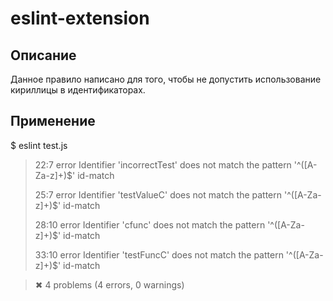 # eslint-extension

## Описание

Данное правило написано для того, чтобы не допустить использование кириллицы в идентификаторах.

## Применение


$ eslint test.js

>  22:7   error  Identifier 'inсorrectTest' does not match the pattern '^([A-Za-z]+)$'  id-match
>
>  25:7   error  Identifier 'testValueС' does not match the pattern '^([A-Za-z]+)$'     id-match
>
>  28:10  error  Identifier 'сfunc' does not match the pattern '^([A-Za-z]+)$'          id-match
>
>  33:10  error  Identifier 'testFuncС' does not match the pattern '^([A-Za-z]+)$'      id-match

>✖ 4 problems (4 errors, 0 warnings)
